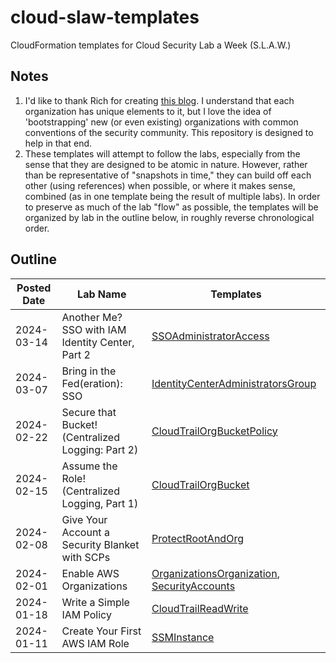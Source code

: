 # cloud-slaw-templates

CloudFormation templates for Cloud Security Lab a Week (S.L.A.W.)

## Notes

1. I'd like to thank Rich for creating [this blog](https://slaw.securosis.com/). I understand that each organization
   has unique elements to it, but I love the idea of 'bootstrapping' new (or even existing)
   organizations with common conventions of the security community. This repository is
   designed to help in that end.
2. These templates will attempt to follow the labs, especially from the sense that they
   are designed to be atomic in nature. However, rather than be representative of
   "snapshots in time," they can build off each other (using references) when possible, or
   where it makes sense, combined (as in one template being the result of multiple labs).
   In order to preserve as much of the lab "flow" as possible, the templates will be
   organized by lab in the outline below, in roughly reverse chronological order.

## Outline

| Posted Date | Lab Name                                          | Templates                                                                                                                              |
| ----------- | ------------------------------------------------- | -------------------------------------------------------------------------------------------------------------------------------------- |
| 2024-03-14  | Another Me? SSO with IAM Identity Center, Part 2  | [SSOAdministratorAccess](./templates/SSOAdministratorAccess.template)                                                                  |
| 2024-03-07  | Bring in the Fed(eration): SSO                    | [IdentityCenterAdministratorsGroup](./templates/IdentityCenterAdministratorsGroup.template)                                            |
| 2024-02-22  | Secure that Bucket! (Centralized Logging: Part 2) | [CloudTrailOrgBucketPolicy](./templates/CloudTrailOrgBucketPolicy.template)                                                            |
| 2024-02-15  | Assume the Role! (Centralized Logging, Part 1)    | [CloudTrailOrgBucket](./templates/CloudTrailOrgBucket.template)                                                                        |
| 2024-02-08  | Give Your Account a Security Blanket with SCPs    | [ProtectRootAndOrg](./templates/ProtectRootAndOrg.template)                                                                            |
| 2024-02-01  | Enable AWS Organizations                          | [OrganizationsOrganization](./templates/OrganizationsOrganization.template), [SecurityAccounts](./templates/SecurityAccounts.template) |
| 2024-01-18  | Write a Simple IAM Policy                         | [CloudTrailReadWrite](./templates/CloudTrailReadWrite.template)                                                                        |
| 2024-01-11  | Create Your First AWS IAM Role                    | [SSMInstance](./templates/SSMInstance.template)                                                                                        |
